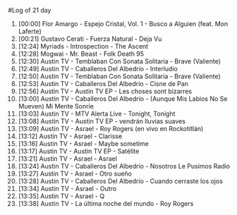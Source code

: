 #Log of 21 day

1. [00:00] Flor Amargo - Espejo Cristal, Vol. 1 - Busco a Alguien (feat. Mon Laferte)
1. [00:21] Gustavo Cerati - Fuerza Natural - Deja Vu
1. [12:24] Myriads - Introspection - The Ascent
1. [12:28] Mogwai - Mr. Beast - Folk Death 95
1. [12:30] Austin TV - Temblaban Con Sonata Solitaria - Brave (Valiente)
1. [12:49] Austin TV - Caballeros Del Albedrío - Interludio
1. [12:50] Austin TV - Temblaban Con Sonata Solitaria - Brave (Valiente)
1. [12:53] Austin TV - Caballeros Del Albedrío - Cisne de Pan
1. [12:56] Austin TV - Austin TV EP - Les choses sont bizarres
1. [13:00] Austin TV - Caballeros Del Albedrío - (Aunque Mis Labios No Se Mueven) Mi Mente Sonríe
1. [13:03] Austin TV - MTV Alerta Live - Tonight, Tonight
1. [13:08] Austin TV - Austin TV EP - vendrán lluvias suaves
1. [13:09] Austin TV - Asrael - Roy Rogers (en vivo en Rockotitlán)
1. [13:12] Austin TV - Asrael - Clarisse
1. [13:16] Austin TV - Asrael - Maybe sometime
1. [13:17] Austin TV - Austin TV EP - Satélite
1. [13:21] Austin TV - Asrael - Asrael
1. [13:24] Austin TV - Caballeros Del Albedrío - Nosotros Le Pusimos Radio
1. [13:27] Austin TV - Asrael - Otro sueño
1. [13:28] Austin TV - Caballeros Del Albedrío - Cuando cerraste los ojos
1. [13:34] Austin TV - Asrael - Outro
1. [13:35] Austin TV - Asrael - Q
1. [13:38] Austin TV - La última noche del mundo - Roy Rogers
